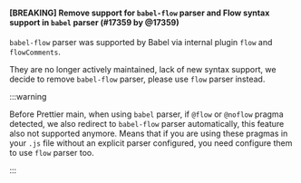 #### [BREAKING] Remove support for `babel-flow` parser and Flow syntax support in `babel` parser (#17359 by @17359)

<!--
TODO:
We may also move `flow` plugin into a separate package, or maybe add support for
`hermes` parser in v4, please make sure this is correct before we release v4.
-->

`babel-flow` parser was supported by Babel via internal plugin `flow` and `flowComments`.

They are no longer actively maintained, lack of new syntax support, we decide to remove `babel-flow` parser, please use `flow` parser instead.

:::warning

Before Prettier main, when using `babel` parser, if `@flow` or `@noflow` pragma detected, we also redirect to `babel-flow` parser automatically, this feature also not supported anymore. Means that if you are using these pragmas in your `.js` file without an explicit parser configured, you need configure them to use `flow` parser too.

:::
